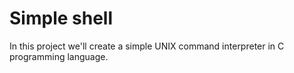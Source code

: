 # Simple shell
In this project we'll create a simple UNIX command interpreter in C programming language.